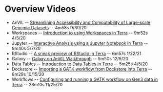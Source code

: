 # Overview Videos

- AnVIL -- [Streamlining Accessibility and Computability of Large-scale Genomic Datasets](https://youtube.com/watch?v=Hh5tcnwubSg) -- 4m58s 9/30/20
- Workspaces -- [Introduction to using Workspaces in Terra](https://youtube.com/watch?v=ONc1Wf7rEuw) -- 9m52s 4/5/20
- Jupyter -- [Interactive Analysis using a Jupyter Notebook in Terra](https://youtube.com/watch?v=DbakAsk4-5c) -- 9m40s 5/7/20
- RStudio -- [A sneak preview of RStudio in Terra](https://youtube.com/watch?v=JAcCtTkkvJw) -- 6m57s 1/22/21
- Galaxy -- [Galaxy on AnVIL Walkthrough](https://youtube.com/watch?v=-Q4SjLEd99s) -- 5m50s 12/9/20
- Data Tables -- [Introduction to Data Tables in Terra](https://youtube.com/watch?v=IeLywroCNNA) -- 5m25s 4/5/20
- Dockstore -- [Importing a GATK workflow from Dockstore into Terra](https://youtube.com/watch?v=SGqMPNITQSE) -- 8m29s 10/15/20
- Workflows -- [Configuring and running a GATK workflow on Gen3 data in Terra](https://youtube.com/watch?v=Vr7GH_h49ts) -- 28m10s 11/25/20
